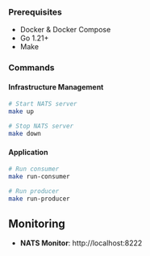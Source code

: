 

### Prerequisites
- Docker & Docker Compose
- Go 1.21+
- Make

### Commands

#### Infrastructure Management
```bash
# Start NATS server
make up

# Stop NATS server
make down
```

#### Application
```bash
# Run consumer
make run-consumer

# Run producer
make run-producer
```

## Monitoring
- **NATS Monitor**: http://localhost:8222